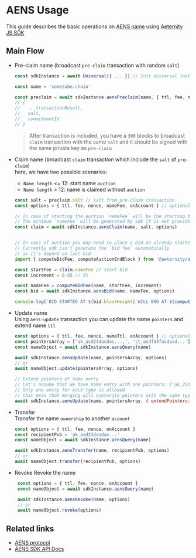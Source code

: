 # AENS Usage

This guide describes the basic operations on [AENS name](https://github.com/aeternity/protocol/blob/master/AENS.md) using [Aeternity JS SDK](https://github.com/aeternity/aepp-sdk-js)
 
## Main Flow

  - Pre-claim name (broadcast `pre-claim` transaction with random `salt`)
      ```js
      const sdkInstance = await Universal({ ... }) // Init Universal instance
    
      const name = 'sometube.chain'
      
      const preclaim = await sdkInstance.aensPreclaim(name, { ttl, fee, nonce })
      // {
      //   ...transactionResult,
      //   salt,
      //   commitmentId
      // } 
      ```
     >After transaction is included, you have a `300` blocks to broadcast `claim` transaction with
     the same `salt` and it should be signed with the same private key as `pre-claim`

  - Claim name (broadcast `claim` transaction which include the `salt` of `pre-claim`)  
      here, we have two possible scenarios:
       - `Name length` <= 12: start name `auction`
       - `Name length` > 12: name is claimed without `auction`
      ```js
      const salt = preclaim.salt // salt from pre-claim transaction
      const options = { ttl, fee, nonce, nameFee, onAccount } // optional: overriding default
    
      // In case of starting the auction `nameFee` will be the starting bid
      // The minimum `nameFee` will be generated by sdk if is not provided in options
      const claim = await sdkInstance.aensClaim(name, salt, options)
      
      
      // In case of auction you may need to place a bid on already started auction
      // Currently sdk can't generate the `bid fee` automatically
      // as it's depend on last bid
      import { computeBidFee, computeAuctionEndBlock } from '@aeternity/aepp-sdk/es/tx/builder/helpers'
      
      const startFee = claim.nameFee // start bid
      const increment = 0.05 // 5%

      const nameFee = computeBidFee(name, startFee, increment)
      const bid = await sdkInstance.aensBid(name, nameFee, options)
    
      console.log(`BID STARTED AT ${bid.blockHeight} WILL END AT ${computeAuctionEndBlock(name, bid.blockHeight)}`)
      ```
       
  - Update name  
Using `aens-update` transaction you can update the name `pointers` and extend name `ttl`
    ```js
    const options = { ttl, fee, nonce, nameTtl, onAccount } // optional: overriding default
    const pointersArray = ['ak_asd23dasdas...,', 'ct_asdf34fasdasd...']
    const nameObject = await sdkInstance.aensQuery(name)
    
    await sdkInstance.aensUpdate(name, pointersArray, options)
    // or
    await nameObject.update(pointersArray, options)
    
    // Extend pointers of name entry
    // Let's assume that we have name entry with one pointers: ['ak_2314234']
    // Only one entry for each type is allowed
    // that mean that merging will overwrite pointers with the same type
    await sdkInstance.aensUpdate(name, pointersArray, { extendPointers: true })
    ```
   
  - Transfer  
  Transfer the name `ownership` to another `account`
     ```js
    const options = { ttl, fee, nonce, onAccount }
    const recipientPub = 'ak_asd23dasdas...'
    const nameObject = await sdkInstance.aensQuery(name)
    
    await sdkInstance.aensTransfer(name, recipientPub, options)
    // or
    await nameObject.transfer(recipientPub, options)
     ```
  - Revoke
  Revoke the name
     ```js
      const options = { ttl, fee, nonce, onAccount }
      const nameObject = await sdkInstance.aensQuery(name)
     
      await sdkInstance.aensRevoke(name, options)
      // or
      await nameObject.revoke(options)
     ```
    
## Related links
   - [AENS protocol](https://github.com/aeternity/protocol/blob/master/AENS.md)
   - [AENS SDK API Docs](https://github.com/aeternity/aepp-sdk-js/blob/develop/docs/api/ae/aens.md)
   
